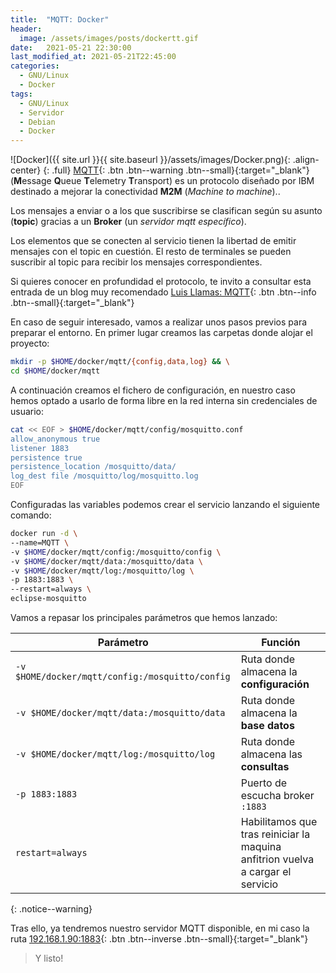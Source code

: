 ```yaml
---
title:  "MQTT: Docker"
header:
  image: /assets/images/posts/dockertt.gif
date:   2021-05-21 22:30:00
last_modified_at: 2021-05-21T22:45:00
categories:
  - GNU/Linux
  - Docker
tags:
  - GNU/Linux
  - Servidor
  - Debian
  - Docker
---
```


![Docker]({{ site.url }}{{ site.baseurl }}/assets/images/Docker.png){: .align-center}
{: .full}
[MQTT](https://mosquitto.org/){: .btn .btn--warning .btn--small}{:target="_blank"} (**M**essage **Q**ueue **T**elemetry **T**ransport) es un protocolo diseñado por IBM destinado a mejorar la conectividad **M2M** (*Machine to machine*)..

Los mensajes a enviar o a los que suscribirse se clasifican según su asunto (**topic**) gracias a un **Broker** (un *servidor mqtt específico*).

Los elementos que se conecten al servicio tienen la libertad de emitir mensajes con el topic en cuestión. El resto de terminales se pueden suscribir al topic para recibir los mensajes correspondientes.

Si quieres conocer en profundidad el protocolo, te invito a consultar esta entrada de un blog muy recomendado [Luis Llamas: MQTT](https://www.luisllamas.es/que-es-mqtt-su-importancia-como-protocolo-iot/){: .btn .btn--info .btn--small}{:target="_blank"}

En caso de seguir interesado, vamos a realizar unos pasos previos para preparar el entorno. En primer lugar creamos las carpetas donde alojar el proyecto:

```bash
mkdir -p $HOME/docker/mqtt/{config,data,log} && \
cd $HOME/docker/mqtt
```

A continuación creamos el fichero de configuración, en nuestro caso hemos optado a usarlo de forma libre en la red interna sin credenciales de usuario:

```bash
cat << EOF > $HOME/docker/mqtt/config/mosquitto.conf
allow_anonymous true
listener 1883
persistence true
persistence_location /mosquitto/data/
log_dest file /mosquitto/log/mosquitto.log
EOF
```

Configuradas las variables podemos crear el servicio lanzando el siguiente comando:

```bash
docker run -d \
--name=MQTT \
-v $HOME/docker/mqtt/config:/mosquitto/config \
-v $HOME/docker/mqtt/data:/mosquitto/data \
-v $HOME/docker/mqtt/log:/mosquitto/log \
-p 1883:1883 \
--restart=always \
eclipse-mosquitto
```

Vamos a repasar los principales parámetros que hemos lanzado:

| Parámetro | Función |
| ------ | ------ |
| `-v $HOME/docker/mqtt/config:/mosquitto/config` | Ruta donde almacena la **configuración** |
| `-v $HOME/docker/mqtt/data:/mosquitto/data` | Ruta donde almacena la **base datos** |
| `-v $HOME/docker/mqtt/log:/mosquitto/log` | Ruta donde almacena las **consultas** |
| `-p 1883:1883` | Puerto de escucha broker `:1883` |
| `restart=always` | Habilitamos que tras reiniciar la maquina anfitrion vuelva a cargar el servicio |
{: .notice--warning}

Tras ello, ya tendremos nuestro servidor MQTT disponible, en mi caso la ruta [192.168.1.90:1883](localhost:1883){: .btn .btn--inverse .btn--small}{:target="_blank"}

> Y listo!
